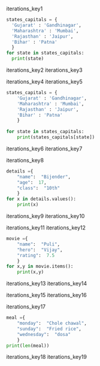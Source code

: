 iterations_key1
 
  ```python
states_capitals = {
    'Gujarat' : 'Gandhinagar',
    'Maharashtra' : 'Mumbai',
    'Rajasthan' : 'Jaipur',
    'Bihar' : 'Patna'
    }
for state in states_capitals:
    print(state)
 ```

iterations_key2
iterations_key3



iterations_key4
iterations_key5
```python 
states_capitals = {
    'Gujarat' : 'Gandhinagar',
    'Maharashtra' : 'Mumbai',
    'Rajasthan' : 'Jaipur',
    'Bihar' : 'Patna'
    }
    
for state in states_capitals:
    print(states_capitals[state])
 ```

iterations_key6
iterations_key7


iterations_key8
```python
details ={
	"name":  "Bijender",
	"age":  17,
	"class":  "10th"
	}
for x in details.values():
	print(x)
 ```


iterations_key9
iterations_key10



iterations_key11
iterations_key12



```python
movie ={
	"name":  "Puli",
	"hero":  "Vijay",
	"rating":  7.5
	}
for x,y in movie.items():
	print(x,y)
 ```

iterations_key13
iterations_key14

   

iterations_key15
iterations_key16



iterations_key17
```python
meal ={
	"monday":  "Chole chawal",
	"sunday":  "Fried rice",
	"wednesday":  "dosa"
	}
print(len(meal))
 ```

iterations_key18
iterations_key19
